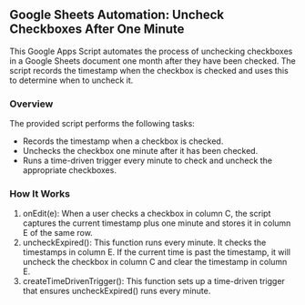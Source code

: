 ## Google Sheets Automation: Uncheck Checkboxes After One Minute

This Google Apps Script automates the process of unchecking checkboxes in a Google Sheets document one month after they have been checked. The script records the timestamp when the checkbox is checked and uses this to determine when to uncheck it.

### Overview

The provided script performs the following tasks:

- Records the timestamp when a checkbox is checked.
- Unchecks the checkbox one minute after it has been checked.
- Runs a time-driven trigger every minute to check and uncheck the appropriate checkboxes.

### How It Works

1. onEdit(e): When a user checks a checkbox in column C, the script captures the current timestamp plus one minute and stores it in column E of the same row.
2. uncheckExpired(): This function runs every minute. It checks the timestamps in column E. If the current time is past the timestamp, it will uncheck the checkbox in column C and clear the timestamp in column E.
3. createTimeDrivenTrigger(): This function sets up a time-driven trigger that ensures uncheckExpired() runs every minute.